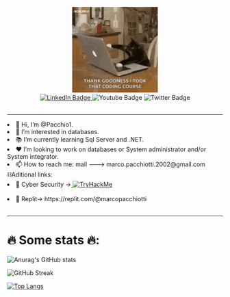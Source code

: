 <div id="header" align="center">
  <img src="img/giphy.gif" width="200"/>
</div>
<div id="badges" style="justify-content:center;align-items:center;"align="center">
  <a href="https://www.linkedin.com/in/marco-pacchiotti-62182423b/">
    <img src="https://img.shields.io/badge/LinkedIn-blue?style=for-the-badge&logo=linkedin&logoColor=white" alt="LinkedIn Badge"/>
  </a>
  <a>
    <img src="https://img.shields.io/badge/YouTube-red?style=for-the-badge&logo=youtube&logoColor=white" alt="Youtube Badge"/>
  </a>
  <a>
    <img src="https://img.shields.io/badge/Twitter-blue?style=for-the-badge&logo=twitter&logoColor=white" alt="Twitter Badge"/>
  </a>

</div>
<div align="center">
<img src="https://komarev.com/ghpvc/?username=pacchio1&style=flat-square&color=blueviolet" alt=""/>
</div>
<hr>
<div>

<li>👋 Hi, I’m @Pacchio1.<br/></li>
<li>👀 I’m interested in databases.<br/></li>
<li>📚 I’m currently learning Sql Server and .NET.<br/></li>
<li>❤️ I’m looking to work on databases or System administrator and/or System integrator.<br/></li>
<li>📫 How to reach me: mail ---> marco.pacchiotti.2002@gmail.com<br/></li>
⛓️Aditional links:<br/>
<li>🤖 Cyber Security -><a href="https://tryhackme.com/p/Monkey420"> <img src="https://tryhackme-badges.s3.amazonaws.com/Monkey420.png" alt="TryHackMe"></a></li><br/>
<li>💼 Replit-> https://replit.com/@marcopacchiotti</li>
</div>
<br>
<hr/>

<h1>🔥 Some stats 🔥:</h1>

![Anurag's GitHub stats](https://github-readme-stats.vercel.app/api?username=pacchio1&show_icons=true&theme=gruvbox)

![GitHub Streak](http://github-readme-streak-stats.herokuapp.com?user=pacchio1&theme=dark&background=ee00ee)

[![Top Langs](https://github-readme-stats.vercel.app/api/top-langs/?username=pacchio1&layout=compact&theme=vision-friendly-dark)](https://github.com/anuraghazra/github-readme-stats)
